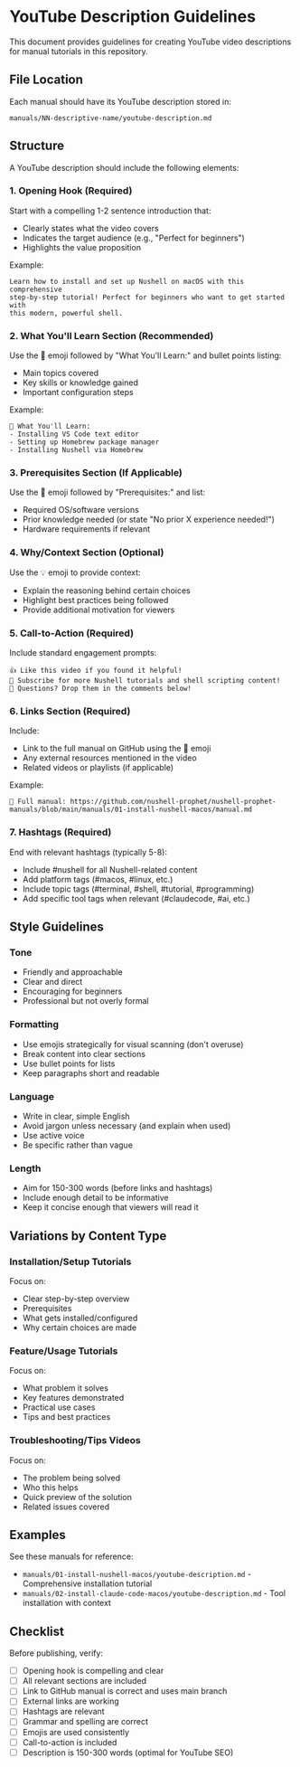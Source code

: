 # YouTube Description Guidelines

This document provides guidelines for creating YouTube video descriptions for manual tutorials in this repository.

## File Location

Each manual should have its YouTube description stored in:
```
manuals/NN-descriptive-name/youtube-description.md
```

## Structure

A YouTube description should include the following elements:

### 1. Opening Hook (Required)
Start with a compelling 1-2 sentence introduction that:
- Clearly states what the video covers
- Indicates the target audience (e.g., "Perfect for beginners")
- Highlights the value proposition

Example:
```
Learn how to install and set up Nushell on macOS with this comprehensive
step-by-step tutorial! Perfect for beginners who want to get started with
this modern, powerful shell.
```

### 2. What You'll Learn Section (Recommended)
Use the 🔧 emoji followed by "What You'll Learn:" and bullet points listing:
- Main topics covered
- Key skills or knowledge gained
- Important configuration steps

Example:
```
🔧 What You'll Learn:
- Installing VS Code text editor
- Setting up Homebrew package manager
- Installing Nushell via Homebrew
```

### 3. Prerequisites Section (If Applicable)
Use the 📝 emoji followed by "Prerequisites:" and list:
- Required OS/software versions
- Prior knowledge needed (or state "No prior X experience needed!")
- Hardware requirements if relevant

### 4. Why/Context Section (Optional)
Use the 💡 emoji to provide context:
- Explain the reasoning behind certain choices
- Highlight best practices being followed
- Provide additional motivation for viewers

### 5. Call-to-Action (Required)
Include standard engagement prompts:
```
👍 Like this video if you found it helpful!
🔔 Subscribe for more Nushell tutorials and shell scripting content!
💬 Questions? Drop them in the comments below!
```

### 6. Links Section (Required)
Include:
- Link to the full manual on GitHub using the 📖 emoji
- Any external resources mentioned in the video
- Related videos or playlists (if applicable)

Example:
```
📖 Full manual: https://github.com/nushell-prophet/nushell-prophet-manuals/blob/main/manuals/01-install-nushell-macos/manual.md
```

### 7. Hashtags (Required)
End with relevant hashtags (typically 5-8):
- Include #nushell for all Nushell-related content
- Add platform tags (#macos, #linux, etc.)
- Include topic tags (#terminal, #shell, #tutorial, #programming)
- Add specific tool tags when relevant (#claudecode, #ai, etc.)

## Style Guidelines

### Tone
- Friendly and approachable
- Clear and direct
- Encouraging for beginners
- Professional but not overly formal

### Formatting
- Use emojis strategically for visual scanning (don't overuse)
- Break content into clear sections
- Use bullet points for lists
- Keep paragraphs short and readable

### Language
- Write in clear, simple English
- Avoid jargon unless necessary (and explain when used)
- Use active voice
- Be specific rather than vague

### Length
- Aim for 150-300 words (before links and hashtags)
- Include enough detail to be informative
- Keep it concise enough that viewers will read it

## Variations by Content Type

### Installation/Setup Tutorials
Focus on:
- Clear step-by-step overview
- Prerequisites
- What gets installed/configured
- Why certain choices are made

### Feature/Usage Tutorials
Focus on:
- What problem it solves
- Key features demonstrated
- Practical use cases
- Tips and best practices

### Troubleshooting/Tips Videos
Focus on:
- The problem being solved
- Who this helps
- Quick preview of the solution
- Related issues covered

## Examples

See these manuals for reference:
- `manuals/01-install-nushell-macos/youtube-description.md` - Comprehensive installation tutorial
- `manuals/02-install-claude-code-macos/youtube-description.md` - Tool installation with context

## Checklist

Before publishing, verify:
- [ ] Opening hook is compelling and clear
- [ ] All relevant sections are included
- [ ] Link to GitHub manual is correct and uses main branch
- [ ] External links are working
- [ ] Hashtags are relevant
- [ ] Grammar and spelling are correct
- [ ] Emojis are used consistently
- [ ] Call-to-action is included
- [ ] Description is 150-300 words (optimal for YouTube SEO)
